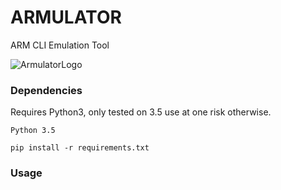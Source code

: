 # ARMULATOR  
ARM CLI Emulation Tool  

![ArmulatorLogo](https://i.imgur.com/axnOXB4.png)  


### Dependencies

Requires Python3, only tested on 3.5 use at one risk otherwise.

```
Python 3.5
```

`pip install -r requirements.txt`


### Usage
